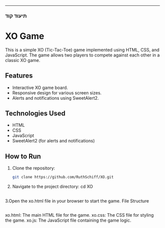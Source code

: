
---

### **תיעוד קוד**

# XO Game

This is a simple XO (Tic-Tac-Toe) game implemented using HTML, CSS, and JavaScript. The game allows two players to compete against each other in a classic XO game.

## Features
- Interactive XO game board.
- Responsive design for various screen sizes.
- Alerts and notifications using SweetAlert2.

## Technologies Used
- HTML
- CSS
- JavaScript
- SweetAlert2 (for alerts and notifications)

## How to Run
1. Clone the repository:
   ```bash
   git clone https://github.com/RuthSchiff/XO.git
2. Navigate to the project directory:
  cd XO
##
3.Open the xo.html file in your browser to start the game.
File Structure
##
xo.html: The main HTML file for the game.
xo.css: The CSS file for styling the game.
xo.js: The JavaScript file containing the game logic.
